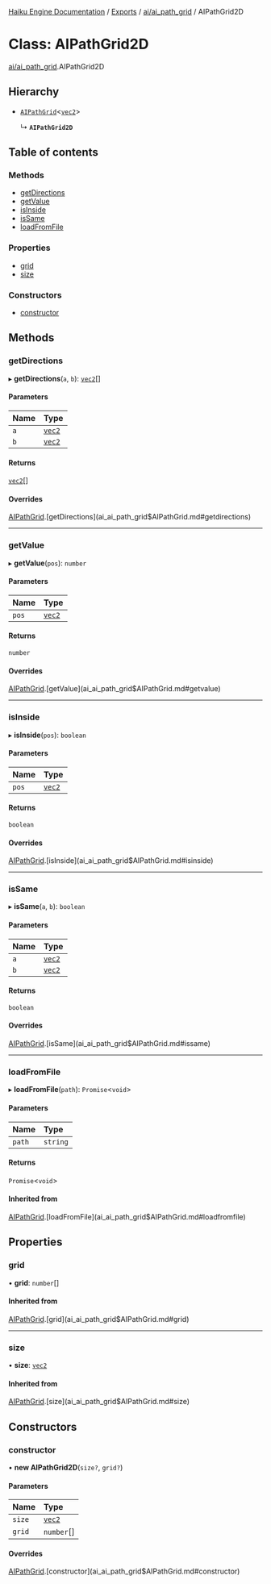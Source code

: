 [Haiku Engine Documentation](../README.md) / [Exports](../modules.md) / [ai/ai\_path\_grid](../modules/ai_ai_path_grid.md) / AIPathGrid2D

# Class: AIPathGrid2D

[ai/ai_path_grid](../modules/ai_ai_path_grid.md).AIPathGrid2D

## Hierarchy

- [`AIPathGrid`](ai_ai_path_grid$AIPathGrid.md)<[`vec2`](../modules/core_global.md#vec2)\>

  ↳ **`AIPathGrid2D`**

## Table of contents

### Methods

- [getDirections](ai_ai_path_grid$AIPathGrid2D.md#getdirections)
- [getValue](ai_ai_path_grid$AIPathGrid2D.md#getvalue)
- [isInside](ai_ai_path_grid$AIPathGrid2D.md#isinside)
- [isSame](ai_ai_path_grid$AIPathGrid2D.md#issame)
- [loadFromFile](ai_ai_path_grid$AIPathGrid2D.md#loadfromfile)

### Properties

- [grid](ai_ai_path_grid$AIPathGrid2D.md#grid)
- [size](ai_ai_path_grid$AIPathGrid2D.md#size)

### Constructors

- [constructor](ai_ai_path_grid$AIPathGrid2D.md#constructor)

## Methods

### getDirections

▸ **getDirections**(`a`, `b`): [`vec2`](../modules/core_global.md#vec2)[]

#### Parameters

| Name | Type |
| :------ | :------ |
| `a` | [`vec2`](../modules/core_global.md#vec2) |
| `b` | [`vec2`](../modules/core_global.md#vec2) |

#### Returns

[`vec2`](../modules/core_global.md#vec2)[]

#### Overrides

[AIPathGrid](ai_ai_path_grid$AIPathGrid.md).[getDirections](ai_ai_path_grid$AIPathGrid.md#getdirections)

___

### getValue

▸ **getValue**(`pos`): `number`

#### Parameters

| Name | Type |
| :------ | :------ |
| `pos` | [`vec2`](../modules/core_global.md#vec2) |

#### Returns

`number`

#### Overrides

[AIPathGrid](ai_ai_path_grid$AIPathGrid.md).[getValue](ai_ai_path_grid$AIPathGrid.md#getvalue)

___

### isInside

▸ **isInside**(`pos`): `boolean`

#### Parameters

| Name | Type |
| :------ | :------ |
| `pos` | [`vec2`](../modules/core_global.md#vec2) |

#### Returns

`boolean`

#### Overrides

[AIPathGrid](ai_ai_path_grid$AIPathGrid.md).[isInside](ai_ai_path_grid$AIPathGrid.md#isinside)

___

### isSame

▸ **isSame**(`a`, `b`): `boolean`

#### Parameters

| Name | Type |
| :------ | :------ |
| `a` | [`vec2`](../modules/core_global.md#vec2) |
| `b` | [`vec2`](../modules/core_global.md#vec2) |

#### Returns

`boolean`

#### Overrides

[AIPathGrid](ai_ai_path_grid$AIPathGrid.md).[isSame](ai_ai_path_grid$AIPathGrid.md#issame)

___

### loadFromFile

▸ **loadFromFile**(`path`): `Promise`<`void`\>

#### Parameters

| Name | Type |
| :------ | :------ |
| `path` | `string` |

#### Returns

`Promise`<`void`\>

#### Inherited from

[AIPathGrid](ai_ai_path_grid$AIPathGrid.md).[loadFromFile](ai_ai_path_grid$AIPathGrid.md#loadfromfile)

## Properties

### grid

• **grid**: `number`[]

#### Inherited from

[AIPathGrid](ai_ai_path_grid$AIPathGrid.md).[grid](ai_ai_path_grid$AIPathGrid.md#grid)

___

### size

• **size**: [`vec2`](../modules/core_global.md#vec2)

#### Inherited from

[AIPathGrid](ai_ai_path_grid$AIPathGrid.md).[size](ai_ai_path_grid$AIPathGrid.md#size)

## Constructors

### constructor

• **new AIPathGrid2D**(`size?`, `grid?`)

#### Parameters

| Name | Type |
| :------ | :------ |
| `size` | [`vec2`](../modules/core_global.md#vec2) |
| `grid` | `number`[] |

#### Overrides

[AIPathGrid](ai_ai_path_grid$AIPathGrid.md).[constructor](ai_ai_path_grid$AIPathGrid.md#constructor)
